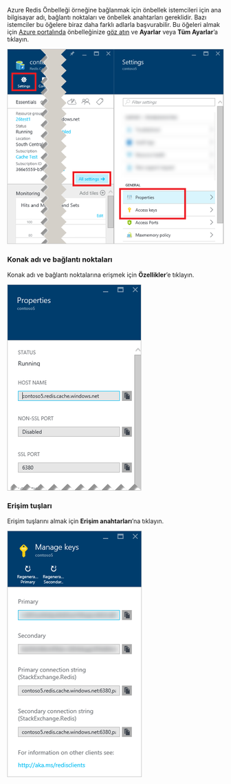 Azure Redis Önbelleği örneğine bağlanmak için önbellek istemcileri için ana bilgisayar adı, bağlantı noktaları ve önbellek anahtarları gereklidir. Bazı istemciler bu öğelere biraz daha farklı adlarla başvurabilir. Bu öğeleri almak için [Azure portalında](https://portal.azure.com) önbelleğinize [göz atın](../articles/redis-cache/cache-configure.md#configure-redis-cache-settings) ve **Ayarlar** veya **Tüm Ayarlar**’a tıklayın.

![Redis önbelleği ayarları](media/redis-cache-access-keys/redis-cache-settings.png)

### Konak adı ve bağlantı noktaları

Konak adı ve bağlantı noktalarına erişmek için **Özellikler**’e tıklayın.

![Redis önbelleği özellikleri](media/redis-cache-access-keys/redis-cache-properties.png)

### Erişim tuşları

Erişim tuşlarını almak için **Erişim anahtarları**’na tıklayın.

![Redis önbelleği erişim tuşları](media/redis-cache-access-keys/redis-cache-access-keys.png)


<!--HONumber=Aug16_HO1-->


